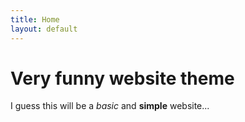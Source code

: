 ```yaml
---
title: Home
layout: default
---
```


# Very funny website theme
I guess this will be a *basic* and **simple** website...